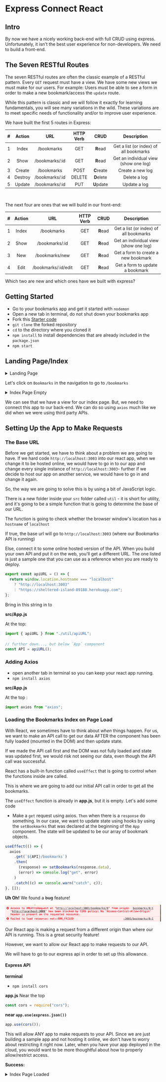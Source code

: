 # Express Connect React

## Intro

By now we have a nicely working back-end with full CRUD using express. Unfortunately, it isn't the best user experience for non-developers. We need to build a front-end.

## The Seven RESTful Routes

The seven RESTful routes are often the classic example of a RESTful pattern. Every `GET` request must have a view. We have some new views we must make for our users. For example: Users must be able to see a form in order to make a new bookmark/access the `update` route.

While this pattern is classic and we will follow it exactly for learning fundamentals, you will see many variations in the wild. These variations are to meet specific needs of functionality and/or to improve user experience.

We have built the first 5 routes in Express:

|  #  | Action  |      URL       | HTTP Verb |    CRUD    |              Description               |
| :-: | :-----: | :------------: | :-------: | :--------: | :------------------------------------: |
|  1  |  Index  |   /bookmarks   |    GET    |  **R**ead  | Get a list (or index) of all bookmarks |
|  2  |  Show   | /bookmarks/:id |    GET    |  **R**ead  | Get an individual view (show one log)  |
|  3  | Create  |   /bookmarks   |   POST    | **C**reate |            Create a new log            |
|  4  | Destroy | /bookmarks/:id |  DELETE   | **D**elete |              Delete a log              |
|  5  | Update  | /bookmarks/:id |    PUT    | **U**pdate |              Update a log              |

<br />

The next four are ones that we will build in our front-end:

|  #  | Action |         URL         | HTTP Verb |   CRUD   |              Description               |
| :-: | :----: | :-----------------: | :-------: | :------: | :------------------------------------: |
|  1  | Index  |     /bookmarks      |    GET    | **R**ead | Get a list (or index) of all bookmarks |
|  2  |  Show  |   /bookmarks/:id    |    GET    | **R**ead | Get an individual view (show one log)  |
|  3  |  New   |   /bookmarks/new    |    GET    | **R**ead | Get a form to create a new bookmark    |
|  4  |  Edit  | /bookmarks/:id/edit |    GET    | **R**ead | Get a form to update a bookmark        |

Which two are new and which ones have we built with express?

## Getting Started

- Go to your bookmarks app and get it started with `nodemon`
- Open a new tab in terminal, do not shut down your bookmarks app
- Fork this [Starter code](https://github.com/joinpursuit/bookmarks-react-starter)
- `git clone` the forked repository
- `cd` to the directory where you cloned it
- `npm install` to install dependencies that are already included in the `package.json`
- `npm start`

## Landing Page/Index

<details><summary>Landing Page</summary>

![](./assets/landing-page.png)

</details>

Let's click on `Bookmarks` in the navigation to go to `/bookmarks`

<details><summary>Index Page Empty</summary>

![](./assets/index-empty.png)

</details>

We can see that we have a view for our index page. But, we need to connect this app to our back-end. We can do so using `axios` much like we did when we were using third party APIs.

## Setting Up the App to Make Requests

### The Base URL

Before we get started, we have to think about a problem we are going to have. If we hard code `http://localhost:3003` into our react app, when we change it to be hosted online, we would have to go in to our app and change every single instance of `http://localhost:3003`- further if we decide to host our app on another service, we would have to go in and change it again.

So, the way we are going to solve this is by using a bit of JavaScript logic.

There is a new folder inside your `src` folder called `util` - it is short for utility, and it's going to be a simple function that is going to determine the base of our URL.

The function is going to check whether the browser window's location has a `hostname` of `localhost`

If true, the base url will go to `http://localhost:3003` (where our Bookmarks API is running)

Else, connect it to some online hosted version of the API. When you build your own API and put it on the web, you'll get a different URL. The one listed is just a sample one that you can use as a reference when you are ready to deploy.

```js
export const apiURL = () => {
  return window.location.hostname === "localhost"
    ? "http://localhost:3003"
    : "https://sheltered-island-89188.herokuapp.com";
};
```

Bring in this string in to

**src/App.js**

At the top:

```js
import { apiURL } from "./util/apiURL";

// further down..., but below `App` component
const API = apiURL();
```

### Adding Axios

- open another tab in terminal so you can keep your react app running.
- `npm install axios`

**src/App.js**

At the top :

```js
import axios from "axios";
```

### Loading the Bookmarks Index on Page Load

With React, we sometimes have to think about _when_ things happen. For us, we want to make an API call to get our data AFTER the component has been fully loaded (mounted in the DOM) and then update state.

If we made the API call first and the DOM was not fully loaded and state was updated first, we would risk not seeing our data, even though the API call was successful.

React has a built-in function called `useEffect` that is going to control _when_ the functions inside are called.

This is where we are going to add our initial API call in order to get all the bookmarks.

The `useEffect` function is already in **app.js**, but it is empty. Let's add some code

- Make a `get` request using axios. `Then` when there is a `response` do something. In our case, we want to update state using hooks by using the `setBookmarks` that was declared at the beginning of the `App` component. The state will be updated to be our array of bookmark objects.

```js
useEffect(() => {
  axios
    .get(`${API}/bookmarks`)
    .then(
      (response) => setBookmarks(response.data),
      (error) => console.log("get", error)
    )
    .catch((c) => console.warn("catch", c));
}, []);
```

**Uh Oh!** We found a ~~bug~~ feature!

![](./assets/cors-error.png)

Our React app is making a request from a different origin than where our API is running. This is a great security feature!

However, we want to allow our React app to make requests to our API.

We will have to go to our express api in order to set up this allowance.

#### Express API

**terminal**

- `npm install cors`

**app.js**
Near the top

```js
const cors = require("cors");
```

**near `app.use(express.json())`**

```js
app.use(cors());
```

This will allow ANY app to make requests to your API. Since we are just building a sample app and not hosting it online, we don't have to worry about restricting it right now. Later, when you have your app deployed in the cloud, you would want to be more thoughtful about how to properly allow/restrict access.

**Success:**

<details><summary>Index Page Loaded</summary>

![](./assets/index-loaded.png)

</details>

<br />
